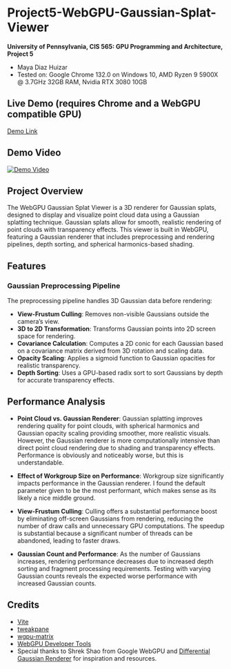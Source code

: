 # Project5-WebGPU-Gaussian-Splat-Viewer

**University of Pennsylvania, CIS 565: GPU Programming and Architecture, Project 5**

* Maya Diaz Huizar
* Tested on: Google Chrome 132.0 on Windows 10, AMD Ryzen 9 5900X @ 3.7GHz 32GB RAM, Nvidia RTX 3080 10GB 

## Live Demo (requires Chrome and a WebGPU compatible GPU)
[Demo Link](https://aorus1.github.io/Project5-WebGPU-Gaussian-Splat-Viewer/)

## Demo Video

[![Demo Video]()](images/demo.mp4)

## Project Overview

The WebGPU Gaussian Splat Viewer is a 3D renderer for Gaussian splats, designed to display and visualize point cloud data using a Gaussian splatting technique. Gaussian splats allow for smooth, realistic rendering of point clouds with transparency effects. This viewer is built in WebGPU, featuring a Gaussian renderer that includes preprocessing and rendering pipelines, depth sorting, and spherical harmonics-based shading.

## Features

### Gaussian Preprocessing Pipeline
The preprocessing pipeline handles 3D Gaussian data before rendering:
- **View-Frustum Culling**: Removes non-visible Gaussians outside the camera’s view.
- **3D to 2D Transformation**: Transforms Gaussian points into 2D screen space for rendering.
- **Covariance Calculation**: Computes a 2D conic for each Gaussian based on a covariance matrix derived from 3D rotation and scaling data.
- **Opacity Scaling**: Applies a sigmoid function to Gaussian opacities for realistic transparency.
- **Depth Sorting**: Uses a GPU-based radix sort to sort Gaussians by depth for accurate transparency effects.

## Performance Analysis
- **Point Cloud vs. Gaussian Renderer**: Gaussian splatting improves rendering quality for point clouds, with spherical harmonics and Gaussian opacity scaling providing smoother, more realistic visuals. However, the Gaussian renderer is more computationally intensive than direct point cloud rendering due to shading and transparency effects. Performance is obviously and noticeably worse, but this is understandable.
  
- **Effect of Workgroup Size on Performance**: Workgroup size significantly impacts performance in the Gaussian renderer. I found the default parameter given to be the most performant, which makes sense as its likely a nice middle ground. 

- **View-Frustum Culling**: Culling offers a substantial performance boost by eliminating off-screen Gaussians from rendering, reducing the number of draw calls and unnecessary GPU computations. The speedup is substantial because a significant number of threads can be abandoned, leading to faster draws. 

- **Gaussian Count and Performance**: As the number of Gaussians increases, rendering performance decreases due to increased depth sorting and fragment processing requirements. Testing with varying Gaussian counts reveals the expected worse performance with increased Gaussian counts. 

## Credits
- [Vite](https://vitejs.dev/)
- [tweakpane](https://cocopon.github.io/tweakpane/)
- [wgpu-matrix](https://github.com/greggman/wgpu-matrix)
- [WebGPU Developer Tools](https://chrome.google.com/webstore/detail/webgpu-developer-tools/)
- Special thanks to Shrek Shao from Google WebGPU and [Differential Gaussian Renderer](https://github.com/graphdeco-inria/diff-gaussian-rasterization) for inspiration and resources.
